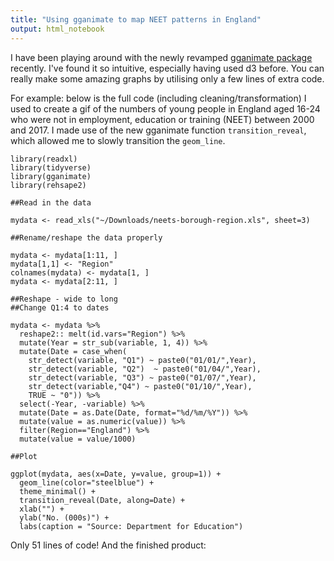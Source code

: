 ```yaml
---
title: "Using gganimate to map NEET patterns in England"
output: html_notebook
---
```


I have been playing around with the newly revamped [gganimate package](https://github.com/thomasp85/gganimate) recently. I've found it so intuitive, especially having used d3 before. You can really make some amazing graphs by utilising only a few lines of extra code.

For example: below is the full code (including cleaning/transformation) I used to create a gif of the numbers of young people in England aged 16-24 who were not in employment, education or training (NEET) between 2000 and 2017. I made use of the new gganimate function `transition_reveal`, which allowed me to slowly transition the `geom_line`.

```
library(readxl)
library(tidyverse)
library(gganimate)
library(rehsape2)

##Read in the data

mydata <- read_xls("~/Downloads/neets-borough-region.xls", sheet=3)

##Rename/reshape the data properly

mydata <- mydata[1:11, ]
mydata[1,1] <- "Region"
colnames(mydata) <- mydata[1, ]
mydata <- mydata[2:11, ]

##Reshape - wide to long
##Change Q1:4 to dates

mydata <- mydata %>%
  reshape2:: melt(id.vars="Region") %>%
  mutate(Year = str_sub(variable, 1, 4)) %>%
  mutate(Date = case_when(
    str_detect(variable, "Q1") ~ paste0("01/01/",Year),
    str_detect(variable, "Q2")  ~ paste0("01/04/",Year),
    str_detect(variable, "Q3") ~ paste0("01/07/",Year),
    str_detect(variable,"Q4") ~ paste0("01/10/",Year),
    TRUE ~ "0")) %>%
  select(-Year, -variable) %>%
  mutate(Date = as.Date(Date, format="%d/%m/%Y")) %>%
  mutate(value = as.numeric(value)) %>%
  filter(Region=="England") %>%
  mutate(value = value/1000)

##Plot 

ggplot(mydata, aes(x=Date, y=value, group=1)) +
  geom_line(color="steelblue") +
  theme_minimal() +
  transition_reveal(Date, along=Date) +
  xlab("") +
  ylab("No. (000s)") +
  labs(caption = "Source: Department for Education")
```

Only 51 lines of code! And the finished product:





